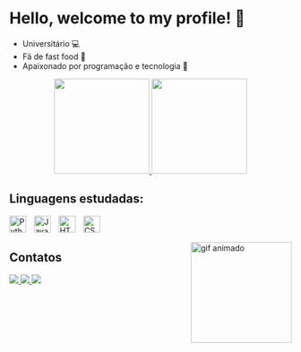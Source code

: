 # Hello, welcome to my profile! 🍔

- Universitário 💻  
- Fã de fast food 🍟  
- Apaixonado por programação e tecnologia 🚀

<div align="center">
  <a href="https://github.com/pedrocasxz0110/github-readme-stats">
    <img height="170" src="https://github-readme-stats.vercel.app/api?username=pedrocasxz0110&show_icons=true&theme=dark" />
  </a>

  <a href="https://github.com/pedrocasxz0110/convoychat">
    <img height="170" src="https://github-readme-stats.vercel.app/api/top-langs?username=pedrocasxz0110&layout=compact&langs_count=8&card_width=320&show_icons=true&theme=dark" />
  </a>
</div>

## Linguagens estudadas:

<p align="left">
  <img src="https://cdn.jsdelivr.net/gh/devicons/devicon/icons/python/python-original.svg" width="30" title="Python" style="margin-right: 10px;" />
  <img src="https://cdn.jsdelivr.net/gh/devicons/devicon/icons/javascript/javascript-original.svg" width="30" title="JavaScript" style="margin-right: 10px;" />
  <img src="https://cdn.jsdelivr.net/gh/devicons/devicon/icons/html5/html5-original.svg" width="30" title="HTML5" style="margin-right: 10px;" />
  <img src="https://cdn.jsdelivr.net/gh/devicons/devicon/icons/css3/css3-original.svg" width="30" title="CSS3" />
</p>

<img align="right" height="180" src="https://cdn.discordapp.com/attachments/1388968451325821059/1388978932044398833/2hk9.gif" alt="gif animado" />

## Contatos

<div> 
  <a href="https://instagram.com/pedroriqxx" target="_blank">
    <img src="https://img.shields.io/badge/-Instagram-%23E4405F?style=for-the-badge&logo=instagram&logoColor=white" />
  </a> 

  <a href="https://linkedin.com/in/seu-linkedin-aqui" target="_blank">
    <img src="https://img.shields.io/badge/-LinkedIn-%230077B5?style=for-the-badge&logo=linkedin&logoColor=white" />
  </a>

  <a href="mailto:pedrohegy1207@gmail.com" target="_blank">
    <img src="https://img.shields.io/badge/-Gmail-%23333?style=for-the-badge&logo=gmail&logoColor=white" />
  </a>
</div>
